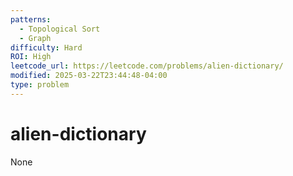 ```yaml
---
patterns:
  - Topological Sort
  - Graph
difficulty: Hard
ROI: High
leetcode_url: https://leetcode.com/problems/alien-dictionary/
modified: 2025-03-22T23:44:48-04:00
type: problem
---
```


# alien-dictionary

None
